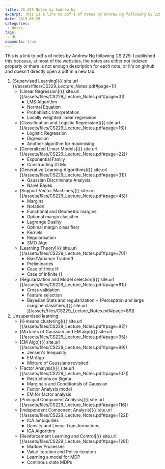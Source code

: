 ```yaml
---
title: CS 229 Notes by Andrew Ng
excerpt: This is a link to pdf's of notes by Andrew Ng following CS 229. I published this because, at most of the websites, the notes are either not indexed properly or there is not enough description for each note, or it's on github and doesn't directly open a pdf in a new tab.
date: 2019-06-26
categories:
 - Notes
tags:
 - ML
comments: true
---
```



<script type="text/javascript" async
  src="https://cdn.mathjax.org/mathjax/latest/MathJax.js?config=TeX-MML-AM_CHTML">
</script>

This is a link to pdf's of notes by Andrew Ng following CS 229. I published this because, at most of the websites, the notes are either not indexed properly or there is not enough description for each note, or it's on github and doesn't directly open a pdf in a new tab.

1. [Supervised Learning]({{ site.url }}/assets/files/CS229_Lecture_Notes.pdf#page=1])
    + [Linear Regression]({{ site.url }}/assets/files/CS229_Lecture_Notes.pdf#page=3])
        + LMS Algorithm
        + Normal Equation
        + Probablistic Interpretation
        + Locally weighted linear regression
    + [Classification and Logistic Regression]({{ site.url }}/assets/files/CS229_Lecture_Notes.pdf#page=16])
        + Logistic Regression
        + Digression
        + Another algorithm for maximising
    + [Generalized Linear Models]({{ site.url }}/assets/files/CS229_Lecture_Notes.pdf#page=22])
        + Exponential Family
        + Constructing GLMs
    + [Generative Learning Algorithms]({{ site.url }}/assets/files/CS229_Lecture_Notes.pdf#page=31])
        + Gaussian Discriminate Analysis
        + Naive Bayes
    + [Support Vector Machines]({{ site.url }}/assets/files/CS229_Lecture_Notes.pdf#page=45])
        + Margins
        + Notation
        + Functional and Geometric margins
        + Optional margin classifier
        + Lagrange Duality
        + Optimal margin classifiers
        + Kernels
        + Regularisation
        + SMO Algo
     +  [Learning Theory]({{ site.url }}/assets/files/CS229_Lecture_Notes.pdf#page=70])
          + Bias/Variance Tradeoff
          + Preliminaries
          + Case of finite H
          + Case of infinite H
      + [Regularization and Model selection]({{ site.url }}/assets/files/CS229_Lecture_Notes.pdf#page=81])
          + Cross validation
          + Feature selection
          + Bayesian Stats and regularization
       + [Perceptron and large margine classifiers]({{ site.url }}/assets/files/CS229_Lecture_Notes.pdf#page=89])
  2. Unsupervised learning 
		+ [K-means clustering]({{ site.url }}/assets/files/CS229_Lecture_Notes.pdf#page=92])
       + [Mixtures of Gaussian and EM algo]({{ site.url }}/assets/files/CS229_Lecture_Notes.pdf#page=95])
       + [EM Algo]({{ site.url }}/assets/files/CS229_Lecture_Notes.pdf#page=99])
           + Jensen's Inequality
           + EM Algo
           + Mixture of Gaussians revisited
       + [Factor Analysis]({{ site.url }}/assets/files/CS229_Lecture_Notes.pdf#page=107])
            + Restrictions on Sigma
            + Marginals and Conditionals of Gaussian
            + Factor Analysis model
            + EM for factor analysis
        + [Principal Component Analysis]({{ site.url }}/assets/files/CS229_Lecture_Notes.pdf#page=116])
        + [Independent Component Analysis]({{ site.url }}/assets/files/CS229_Lecture_Notes.pdf#page=122])
            + ICA ambiguities
            + Density and Linear Transformations
            + ICA Algorithm
        + [Reinforcement Learning and Control]({{ site.url }}/assets/files/CS229_Lecture_Notes.pdf#page=128])
            + Markov Processes
            + Value iteration and Policy iteration
            + Learning a model for MDP
            + Continous state MDPs
